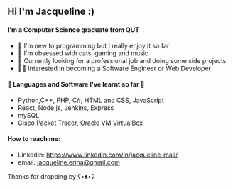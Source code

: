 ## Hi I'm Jacqueline :)


#### I'm a Computer Science graduate from QUT

- 🌱 I'm new to programming but I really enjoy it so far
- 🌷 I'm obsessed with cats, gaming and music
- 💜 Currently looking for a professional job and doing some side projects
- 🧚‍♀️ Interested in becoming a Software Engineer or Web Developer

#### 🍒 Languages and Software I've learnt so far 🍒
- Python,C++, PHP, C#, HTML and CSS, JavaScript
- React, Node.js, Jenkins, Express
- mySQL
- Cisco Packet Tracer, Oracle VM VirtualBox

#### How to reach me:
- LinkedIn: https://www.linkedin.com/in/jacqueline-mail/
- email: jacqueline.erina@gmail.com

Thanks for dropping by  ʕ•ᴥ•ʔ




<!--
**JacquelineErina/JacquelineErina** is a ✨ _special_ ✨ repository because its `README.md` (this file) appears on your GitHub profile.

Here are some ideas to get you started:

- 🔭 I’m currently working on ...
- 🌱 I’m currently learning ...
- 👯 I’m looking to collaborate on ...
- 🤔 I’m looking for help with ...
- 💬 Ask me about ...
- 📫 How to reach me: ...
- 😄 Pronouns: ...
- ⚡ Fun fact: ...
-->
